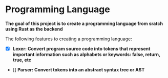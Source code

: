 # Programming Language 
**The goal of this project is to create a programming language from sratch using Rust as the backend**

The following features to creating a programming language:

- [X] **Lexer: Convert program source code into tokens that represent important information such as alphabets or keywords: false, return, true, etc**
- [] **Parser: Convert tokens into an abstract syntax tree or AST**


